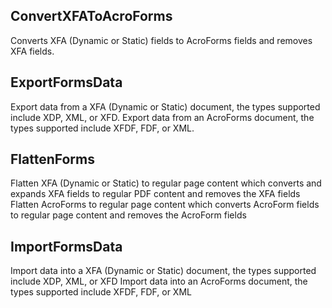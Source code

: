 ## ConvertXFAToAcroForms
Converts XFA (Dynamic or Static) fields to AcroForms fields and removes XFA fields.

## ExportFormsData
Export data from a XFA (Dynamic or Static) document, the types supported include XDP, XML, or XFD.
Export data from an AcroForms document, the types supported include XFDF, FDF, or XML.

## FlattenForms
Flatten XFA (Dynamic or Static) to regular page content which converts and expands XFA fields to regular PDF content and removes the XFA fields
Flatten AcroForms to regular page content which converts AcroForm fields to regular page content and removes the AcroForm fields

## ImportFormsData
Import data into a XFA (Dynamic or Static) document, the types supported include XDP, XML, or XFD
Import data into an AcroForms document, the types supported include XFDF, FDF, or XML